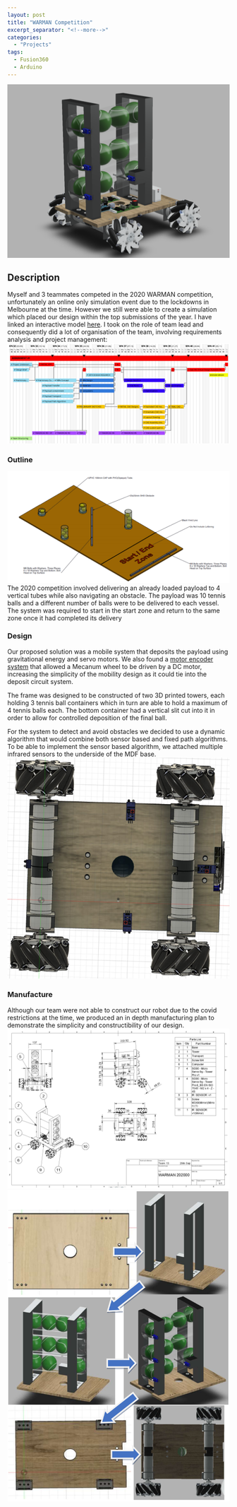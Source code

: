 ```yaml
---
layout: post
title: "WARMAN Competition"
excerpt_separator: "<!--more-->"
categories: 
  - "Projects"
tags:
  - Fusion360
  - Arduino
---
```


![Elevation](/assets/Personal/WARMAN/WARMAN-2.png)
<!--more-->
## Description
Myself and 3 teammates competed in the 2020 WARMAN competition, unfortunately an online only simulation event due to the lockdowns in Melbourne at the time. However we still were able to create a simulation which placed our design within the top submissions of the year. I have linked an interactive model [here]( https://a360.co/36fvWdw).
I took on the role of team lead and consequently did a lot of organisation of the team, involving requirements analysis and project management:
![Elevation](/assets/Personal/WARMAN/WARMAN-4.png)

### Outline
![Elevation](/assets/Personal/WARMAN/WARMAN-1.png)
The 2020 competition involved delivering an already loaded payload to 4 vertical tubes while also navigating an obstacle. The payload was 10 tennis balls and a different number of balls were to be delivered to each vessel. The system was required to start in the start zone and return to the same zone once it had completed its delivery

### Design
Our proposed solution was a mobile system that deposits the payload using gravitational energy and servo motors. We also found a [motor encoder system](https://core-electronics.com.au/makeblock-36mm-encoder-dc-motor-pack.html) that allowed a Mecanum wheel to be driven by a DC motor, increasing the simplicity of the mobility design as it could tie into the deposit circuit system.

The frame was designed to be constructed of two 3D printed towers, each holding 3 tennis ball containers which in turn are able to hold a maximum of 4 tennis balls each. The bottom container had a vertical slit cut into it in order to allow for controlled deposition of the final ball.

For the system to detect and avoid obstacles we decided to use a dynamic algorithm that would combine both sensor based and fixed path algorithms. To be able to implement the sensor based algorithm, we attached multiple infrared sensors to the underside of the MDF base.
![Elevation](/assets/Personal/WARMAN/WARMAN-5.png)

### Manufacture
Although our team were not able to construct our robot due to the covid restrictions at the time, we produced an in depth manufacturing plan to demonstrate the simplicity and constructibility of our design.
![Elevation](/assets/Personal/WARMAN/WARMAN-3.png)
![Elevation](/assets/Personal/WARMAN/WARMAN-6.png)
